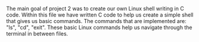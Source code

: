 The main goal of project 2 was to create our own Linux shell writing in C code. Within this file we have written C code to help us create a simple shell that gives us basic commands. The commands that are implemented are: "ls", "cd", "exit". These basic Linux commands help us navigate through the terminal in between files. 

